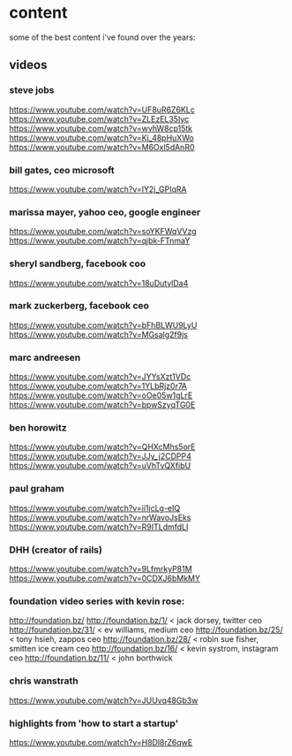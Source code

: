 # content

some of the best content i've found over the years:

## videos

### steve jobs
https://www.youtube.com/watch?v=UF8uR6Z6KLc
https://www.youtube.com/watch?v=ZLEzEL35Iyc
https://www.youtube.com/watch?v=wvhW8cp15tk
https://www.youtube.com/watch?v=Kj_48pHuXWo
https://www.youtube.com/watch?v=M6Oxl5dAnR0

### bill gates, ceo microsoft
https://www.youtube.com/watch?v=IY2j_GPIqRA

### marissa mayer, yahoo ceo, google engineer
https://www.youtube.com/watch?v=soYKFWqVVzg
https://www.youtube.com/watch?v=qjbk-FTnmaY

### sheryl sandberg, facebook coo
https://www.youtube.com/watch?v=18uDutylDa4

### mark zuckerberg, facebook ceo
https://www.youtube.com/watch?v=bFhBLWU9LyU
https://www.youtube.com/watch?v=MGsalg2f9js

### marc andreesen
https://www.youtube.com/watch?v=JYYsXzt1VDc 
https://www.youtube.com/watch?v=1YLbRjz0r7A
https://www.youtube.com/watch?v=oOe05w1gLrE
https://www.youtube.com/watch?v=bpwSzyqTG0E

### ben horowitz

https://www.youtube.com/watch?v=QHXcMhs5orE
https://www.youtube.com/watch?v=JJy_j2CDPP4
https://www.youtube.com/watch?v=uVhTvQXfibU

### paul graham
https://www.youtube.com/watch?v=ii1jcLg-eIQ
https://www.youtube.com/watch?v=nrWavoJsEks
https://www.youtube.com/watch?v=R9ITLdmfdLI

### DHH (creator of rails)
https://www.youtube.com/watch?v=9LfmrkyP81M
https://www.youtube.com/watch?v=0CDXJ6bMkMY

### foundation video series with kevin rose:
http://foundation.bz/
http://foundation.bz/1/ < jack dorsey, twitter ceo
http://foundation.bz/31/ < ev williams, medium ceo
http://foundation.bz/25/ < tony hsieh, zappos ceo
http://foundation.bz/28/ < robin sue fisher, smitten ice cream ceo
http://foundation.bz/16/ < kevin systrom, instagram ceo
http://foundation.bz/11/ < john borthwick

### chris wanstrath
https://www.youtube.com/watch?v=JUUvq48Gb3w


### highlights from 'how to start a startup'
https://www.youtube.com/watch?v=H8Dl8rZ6qwE
